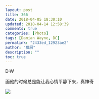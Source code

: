 ```yaml
---
layout: post
title: 366
date: 2018-04-05 18:30:10
updated: 2018-04-14 12:58:39
comments: true
categories: [Photo]
tags: [Damian Wayne, DC]
permalink: "2433ed_12923ae2"
author: "猫厨"
description: ""
toc: true
---
```


<p>D&middot;W</p> 
<p>画他的时候总是能让我心情平静下来，真神奇<br /></p>

![](/img/img_cVZNdzJtQk9JV2VEeEFmL3FEZk1oV2N4TDVobGFvdk04b1djVGVneDBtd1B4NXBZZ0c1SCtnPT0.jpg)